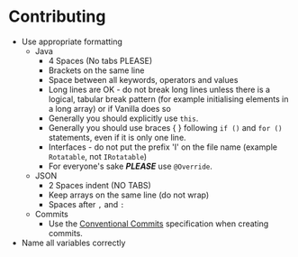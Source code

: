 Contributing
============

* Use appropriate formatting
    * Java
        * 4 Spaces (No tabs PLEASE)
        * Brackets on the same line
        * Space between all keywords, operators and values
        * Long lines are OK - do not break long lines unless there is a logical, tabular break pattern (for example initialising elements in a long array) or if Vanilla does so
        * Generally you should explicitly use `this`.
        * Generally you should use braces { } following `if ()` and `for ()` statements, even if it is only one line.
        * Interfaces - do not put the prefix 'I' on the file name (example `Rotatable`, not `IRotatable`)
        * For everyone's sake _**PLEASE**_ use `@Override`.
    * JSON
        * 2 Spaces indent (NO TABS)
        * Keep arrays on the same line (do not wrap)
        * Spaces after `,` and `:`
    * Commits
        * Use the [Conventional Commits](https://www.conventionalcommits.org/) specification when creating commits.
* Name all variables correctly
